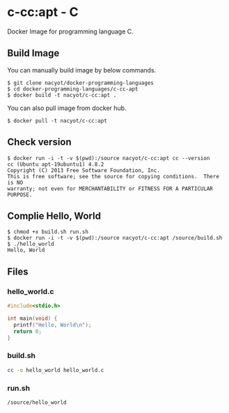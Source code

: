 # c-cc:apt - C

Docker Image for programming language C.

## Build Image

You can manually build image by below commands.

```
$ git clone nacyot/docker-programming-languages
$ cd docker-programming-languages/c-cc-apt
$ docker build -t nacyot/c-cc:apt .
```

You can also pull image from docker hub.

```
$ docker pull -t nacyot/c-cc:apt
```

## Check version

```
$ docker run -i -t -v $(pwd):/source nacyot/c-cc:apt cc --version
cc (Ubuntu apt-19ubuntu1) 4.8.2
Copyright (C) 2013 Free Software Foundation, Inc.
This is free software; see the source for copying conditions.  There is NO
warranty; not even for MERCHANTABILITY or FITNESS FOR A PARTICULAR PURPOSE.
```

## Complie Hello, World

```
$ chmod +x build.sh run.sh
$ docker run -i -t -v $(pwd):/source nacyot/c-cc:apt /source/build.sh
$ ./hello_world
Hello, World
```

## Files

### hello_world.c

```c
#include<stdio.h>

int main(void) {
  printf("Hello, World\n");
  return 0;
}

```

### build.sh

```sh
cc -o hello_world hello_world.c
```

### run.sh

```sh
/source/hello_world
```
